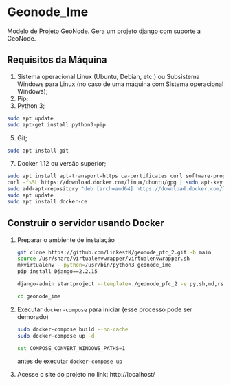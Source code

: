 # Geonode_Ime

Modelo de Projeto GeoNode. Gera um projeto django com suporte a GeoNode.

## Requisitos da Máquina
1. Sistema operacional Linux (Ubuntu, Debian, etc.) ou Subsistema Windows para Linux (no caso de uma máquina com Sistema operacional Windows);
2. Pip;
3. Python 3;
```bash
sudo apt update
sudo apt-get install python3-pip
```
5. Git;
```bash
sudo apt install git
```
7. Docker 1.12 ou versão superior;
```bash
sudo apt install apt-transport-https ca-certificates curl software-properties-common
curl -fsSL https://download.docker.com/linux/ubuntu/gpg | sudo apt-key add -
sudo add-apt-repository "deb [arch=amd64] https://download.docker.com/linux/ubuntu focal stable"
sudo apt update
sudo apt install docker-ce
```

## Construir o servidor usando Docker

1. Preparar o ambiente de instalação

    ```bash
    git clone https://github.com/LinkestK/geonode_pfc_2.git -b main
    source /usr/share/virtualenvwrapper/virtualenvwrapper.sh
    mkvirtualenv --python=/usr/bin/python3 geonode_ime
    pip install Django==2.2.15

    django-admin startproject --template=./geonode_pfc_2 -e py,sh,md,rst,json,yml,ini,env,sample,properties -n monitoring-cron -n Dockerfile geonode_ime

    cd geonode_ime
    ```

2. Executar `docker-compose` para iniciar (esse processo pode ser demorado)

    ```bash
    sudo docker-compose build --no-cache
    sudo docker-compose up -d
    ```

    ```bash
    set COMPOSE_CONVERT_WINDOWS_PATHS=1
    ```

    antes de executar `docker-compose up`

3. Acesse o site do projeto no link: http://localhost/


